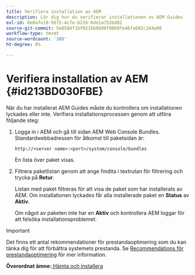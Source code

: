 ```yaml
---
title: Verifiera installation av AEM
description: Lär dig hur du verifierar installationen av AEM Guides
exl-id: 8e0afe18-5675-4c7e-b216-6de1a752bd01
source-git-commit: 5e0584f1bf0216b8b00f00b9fe46fa682c244e08
workflow-type: tm+mt
source-wordcount: '165'
ht-degree: 0%

---
```


# Verifiera installation av AEM {#id213BD030FBE}

När du har installerat AEM Guides måste du kontrollera om installationen lyckades eller inte. Verifiera installationsprocessen genom att utföra följande steg:

1. Logga in i AEM och gå till sidan AEM Web Console Bundles. Standardwebbadressen för åtkomst till paketsidan är:

   ```http
   http://<server name>:<port>/system/console/bundles
   ```

   En lista över paket visas.

1. Filtrera paketlistan genom att ange fmdita i textrutan för filtrering och trycka på **Retur**.

   Listan med paket filtreras för att visa de paket som har installerats av AEM. Om installationen lyckades får alla installerade paket en **Status** av **Aktiv**.

   Om något av paketen inte har en **Aktiv** och kontrollera AEM loggar för att felsöka installationsproblemet.


>[!IMPORTANT]
>
> Det finns ett antal rekommendationer för prestandaoptimering som du kan tänka dig för att förbättra systemets prestanda. Se [Recommendations för prestandaoptimering](download-install-recommend-perf-optimiz.md#) för mer information.

**Överordnat ämne:**[ Hämta och installera](download-install.md)
